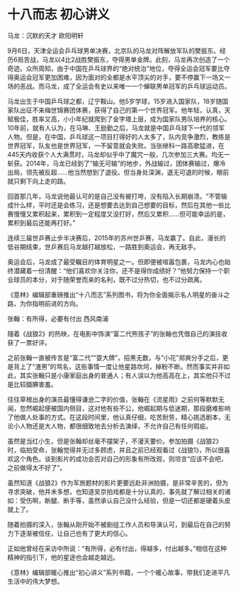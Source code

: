 # 十八而志 初心讲义

马龙：沉默的天才 欧阳明轩 

9月6日，天津全运会乒乓球男单决赛，北京队的马龙对阵解放军队的樊振东。经历6局苦战，马龙以4比2战胜樊振东，夺得男单金牌。此刻，马龙再次创造了一个奇迹。众所周知，由于中国在乒乓球界的“绝对统治”地位，夺得全运会冠军要比夺得奥运会冠军更加困难，因为面对的全都是水平顶尖的对手，要不停赢下一场又一场的恶战。而马龙，成了全运会有史以来唯一一个蝉联男单冠军的乒乓球运动员。 

马龙出生于中国乒乓球之都，辽宁鞍山。他5岁学球，15岁进入国家队，18岁随国家队出征不来梅世锦赛团体赛，获得了自己的第一个世界冠军。他年轻，认真，天赋极佳，胜率又高，小小年纪就爬到了金字塔上层，成为国家队男队培养的核心。10年前，就有人认为，在马琳、王励勤之后，马龙就是中国乒乓球下一代的领军人物。但是，在中国，乒乓球这一项目打得好的人太多了，队内竞争激烈，教练是世界冠军，队友也是世界冠军，一不留意就会失败。当张继科一路高歌猛进，在445天内收获个人大满贯时，马龙却似乎中了魔咒一般，几次参加三大赛。均无一斩获。2014年，马龙已经到了“输无可输”的地步，外战输过，团体赛输过，爆冷出局，领先被反超……他当然想到了退役。但当身处深渊，退无可退的时候，眼前就只剩下向上走的路。 

回首那几年，马龙说他最认可的是自己没有被打垮，没有陷入长期崩溃。“不管输成什么样，平时还是会练习，还是想要去达到自己想要的目标，然后在其他一些比赛慢慢又累积起来，累积到一定程度又没打好，然后又累积……但可能幸运的是，累积到最后还能再打好。” 

连续三届世乒赛止步半决赛后，2015年的苏州世乒赛，马龙赢了。自此，漫长的低谷期结束，世乒赛后马龙越打越放松，一路胜到奥运会，再无敌手。 

奥运会后，马龙成了最受瞩目的体育明星之一。但即便被喧嚣包裹，马龙内心也始终潜藏着一份清醒：“他们喜欢你关注你，还不是得你成绩好？”他努力保持一个职业球员的本分，对于随荣誉而来的名利，既不过分热切，也不过分疏离。 

《意林》编辑部重磅推出“十八而志”系列图书，将为你全面揭示名人明星的奋斗之路，为你指明前进的方向。 

张翰：有所得，必要有付出 西风南浦 

隨着《战狼2》的热映，在电影中饰演“富二代熊孩子”的张翰也凭借自己的演技收获了一票好评。 

之前张翰一直被传言是“富二代”“耍大牌”，招黑无数，与“小花”郑爽分手之后，更是背上了“渣男”的骂名，这些事情一度让他星路坎坷，掉粉不断。然而事实并非如此，其实张翰只是小康家庭出身的普通人；有人误以为他高高在上，其实他只不过是比较腼腆害羞。 

往往草根出身的演员最懂得谦逊二字的价值，张翰在《流星雨》之前何等默默无闻，忽然崛起便被国内侧目，这对他有些不公，他崛起期与低迷期，那段磨难影响了他做人处事的方式。在这段时间里，他认真仔细，吃苦耐劳，精心挑选剧本，无论小人物还是大人物，都很细致地去分析去演绎，不允许自己有任何瑕疵。 

虽然是当红小生，但是张翰却丝毫不摆架子，不漫天要价。参加拍摄《战狼2》时，临拍受命，张翰觉得并无过多顾虑，并且之前已经观看过《战狼1》，所以很喜欢这个角色。谈到影片的成功会否对自己的形象有所改观，则坦言“应该不会吧，之前做得太不好了”。 

虽然知道《战狼2》作为军旅题材的影片更要远赴非洲拍摄，是非常辛苦的，但为寻求突破，他并未多想，也知道吴京拍戏都是十分认真的，事先就了解过相关的诸如：受伤啊，断腿、断手等，虽然承认自己没什么经验，但是一切还都是硬着头皮就上了。 

随着拍摄的深入，张翰从刚开始不被剧组工作人员和导演认可，到最后在自己的努力下逐渐被信任，让自己也有了更大的信心。 

正如他曾经在采访中所说：“有所得，必有付出，得越多，付出越多。”相信在这种精神的指引下，他的星途也会越走越远。 

《意林》编辑部暖心推出“初心讲义”系列书籍，一个个暖心故事，带我们走进平凡生活中的伟大梦想。